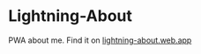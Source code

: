 # Lightning-About

PWA about me. Find it on <a href="https://lightning-about.web.app/">lightning-about.web.app</a>

